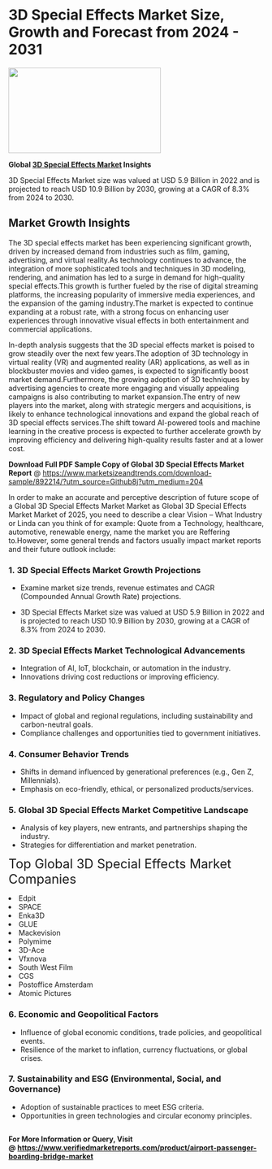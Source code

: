 <H1>3D Special Effects Market Size, Growth and Forecast from 2024 - 2031</H1><img class="aligncenter size-medium wp-image-584254" src="https://thirdeyenews.in/wp-content/uploads/2024/09/Global-Market-Research-300x168.jpeg" alt="" width="300" height="168" /><p><strong>Global&nbsp;<a href="https://www.marketsizeandtrends.com/download-sample/892214/?utm_source=Github8j?utm_medium=204">3D Special Effects Market</a> Insights</strong></p><p>3D Special Effects Market size was valued at USD 5.9 Billion in 2022 and is projected to reach USD 10.9 Billion by 2030, growing at a CAGR of 8.3% from 2024 to 2030.</p><p><h2>Market Growth Insights</h2> <p>The 3D special effects market has been experiencing significant growth, driven by increased demand from industries such as film, gaming, advertising, and virtual reality.As technology continues to advance, the integration of more sophisticated tools and techniques in 3D modeling, rendering, and animation has led to a surge in demand for high-quality special effects.This growth is further fueled by the rise of digital streaming platforms, the increasing popularity of immersive media experiences, and the expansion of the gaming industry.The market is expected to continue expanding at a robust rate, with a strong focus on enhancing user experiences through innovative visual effects in both entertainment and commercial applications.</p> <p>In-depth analysis suggests that the 3D special effects market is poised to grow steadily over the next few years.The adoption of 3D technology in virtual reality (VR) and augmented reality (AR) applications, as well as in blockbuster movies and video games, is expected to significantly boost market demand.Furthermore, the growing adoption of 3D techniques by advertising agencies to create more engaging and visually appealing campaigns is also contributing to market expansion.The entry of new players into the market, along with strategic mergers and acquisitions, is likely to enhance technological innovations and expand the global reach of 3D special effects services.The shift toward AI-powered tools and machine learning in the creative process is expected to further accelerate growth by improving efficiency and delivering high-quality results faster and at a lower cost.</p> <p><span class=""><strong>Download Full PDF Sample Copy of Global 3D Special Effects Market Report</strong> @ <a href="https://www.marketsizeandtrends.com/download-sample/892214/?utm_source=Github8j?utm_medium=204" target="_blank">https://www.marketsizeandtrends.com/download-sample/892214/?utm_source=Github8j?utm_medium=204</a></span></p><p>In order to make an accurate and perceptive description of future scope of a Global&nbsp;3D Special Effects Market Market as Global&nbsp;3D Special Effects Market Market of 2025, you need to describe a clear Vision &ndash; What Industry or Linda can you think of for example: Quote from a Technology, healthcare, automotive, renewable energy, name the market you are Reffering to.However, some general trends and factors usually impact market reports and their future outlook include:</p><h3>1.&nbsp;<strong>3D Special Effects Market Growth Projections</strong></h3><ul><li>Examine market size trends, revenue estimates and CAGR (Compounded Annual Growth Rate) projections.</li><li><p>3D Special Effects Market size was valued at USD 5.9 Billion in 2022 and is projected to reach USD 10.9 Billion by 2030, growing at a CAGR of 8.3% from 2024 to 2030.</p></li></ul><h3>2.&nbsp;<strong>3D Special Effects Market Technological Advancements</strong></h3><ul><li>Integration of AI, IoT, blockchain, or automation in the industry.</li><li>Innovations driving cost reductions or improving efficiency.</li></ul><h3>3.&nbsp;<strong>Regulatory and Policy Changes</strong></h3><ul><li>Impact of global and regional regulations, including sustainability and carbon-neutral goals.</li><li>Compliance challenges and opportunities tied to government initiatives.</li></ul><h3>4.&nbsp;<strong>Consumer Behavior Trends</strong></h3><ul><li>Shifts in demand influenced by generational preferences (e.g., Gen Z, Millennials).</li><li>Emphasis on eco-friendly, ethical, or personalized products/services.</li></ul><h3>5.&nbsp;<strong>Global 3D Special Effects Market Competitive Landscape</strong></h3><ul><li>Analysis of key players, new entrants, and partnerships shaping the industry.</li><li>Strategies for differentiation and market penetration.</li></ul><p data-pm-slice="1 1 []"><span style="color: inherit; font-family: inherit; font-size: 25px;">Top Global 3D Special Effects Market Companies</span></p><div class="" data-test-id=""><p><li>Edpit</li><li> SPACE</li><li> Enka3D</li><li> GLUE</li><li> Mackevision</li><li> Polymime</li><li> 3D-Ace</li><li> Vfxnova</li><li> South West Film</li><li> CGS</li><li> Postoffice Amsterdam</li><li> Atomic Pictures</li></p></div><h3>6.&nbsp;<strong>Economic and Geopolitical Factors</strong></h3><ul><li>Influence of global economic conditions, trade policies, and geopolitical events.</li><li>Resilience of the market to inflation, currency fluctuations, or global crises.</li></ul><h3>7.&nbsp;<strong>Sustainability and ESG (Environmental, Social, and Governance)</strong></h3><ul><li>Adoption of sustainable practices to meet ESG criteria.</li><li>Opportunities in green technologies and circular economy principles.</li></ul><h2><strong style="font-size: 14px;">For More Information or Query, Visit @&nbsp;</strong><a style="background-color: #ffffff; font-size: 14px;" href="https://www.marketsizeandtrends.com/report/3d-special-effects-market/" target="_blank">https://www.verifiedmarketreports.com/product/airport-passenger-boarding-bridge-market</a></h2>